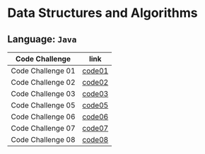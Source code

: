 # Data Structures and Algorithms

## Language: `Java`

| Code Challenge    | link        |
| ----------------- | ----------- |
| Code Challenge 01 | [code01](https://github.com/MahmoudAbubaker9/data-structures-and-algorithms/blob/main/java/array-reverse/README.md)|
| Code Challenge 02 | [code02](https://github.com/MahmoudAbubaker9/data-structures-and-algorithms/blob/main/java/array-insert-shift/README.md)|
| Code Challenge 03 | [code03](https://github.com/MahmoudAbubaker9/data-structures-and-algorithms/blob/main/java/array-binary-search/README.md)|
| Code Challenge 05 | [code05](https://github.com/MahmoudAbubaker9/data-structures-and-algorithms/blob/main/java/linkedList/README.md)|
| Code Challenge 06 | [code06](https://github.com/MahmoudAbubaker9/data-structures-and-algorithms/blob/main/java/linkedList/README.md)|
| Code Challenge 07 | [code07](https://github.com/MahmoudAbubaker9/data-structures-and-algorithms/blob/main/java/linkedList/README.md)|
| Code Challenge 08 | [code08](https://github.com/MahmoudAbubaker9/data-structures-and-algorithms/blob/main/java/linkedList/README.md)|

